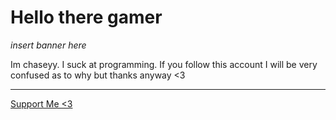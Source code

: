 # Hello there gamer

*insert banner here*

Im chaseyy. I suck at programming.
If you follow this account I will be very confused as to why but thanks anyway <3

---

[Support Me <3](https://ko-fi.com/Chaseyy)
